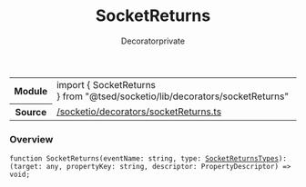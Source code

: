 
<header class="symbol-info-header"><h1 id="socketreturns">SocketReturns</h1><label class="symbol-info-type-label decorator">Decorator</label><label class="api-type-label private" title="private">private</label></header>
<!-- summary -->
<section class="symbol-info"><table class="is-full-width"><tbody><tr><th>Module</th><td><div class="lang-typescript"><span class="token keyword">import</span> { SocketReturns }&nbsp;<span class="token keyword">from</span>&nbsp;<span class="token string">"@tsed/socketio/lib/decorators/socketReturns"</span></div></td></tr><tr><th>Source</th><td><a href="https://github.com/Romakita/ts-express-decorators/blob/v4.2.0/src//socketio/decorators/socketReturns.ts#L0-L0">/socketio/decorators/socketReturns.ts</a></td></tr></tbody></table></section>
<!-- overview -->


### Overview


<pre><code class="typescript-lang ">function <span class="token function">SocketReturns</span><span class="token punctuation">(</span>eventName<span class="token punctuation">:</span> <span class="token keyword">string</span><span class="token punctuation">,</span> type<span class="token punctuation">:</span> <a href="#api/socketio/socketreturnstypes"><span class="token">SocketReturnsTypes</span></a><span class="token punctuation">)</span><span class="token punctuation">:</span> <span class="token punctuation">(</span>target<span class="token punctuation">:</span> <span class="token keyword">any</span><span class="token punctuation">,</span> propertyKey<span class="token punctuation">:</span> <span class="token keyword">string</span><span class="token punctuation">,</span> descriptor<span class="token punctuation">:</span> PropertyDescriptor<span class="token punctuation">)</span> => <span class="token keyword">void</span><span class="token punctuation">;</span></code></pre>


<!-- Parameters -->

<!-- Description -->

<!-- Members -->

